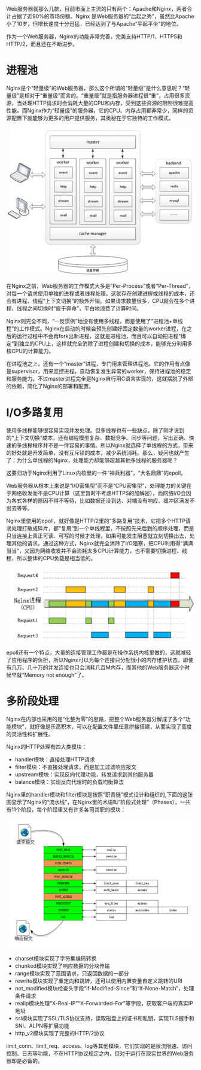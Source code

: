 Web服务器就那么几款，目前市面上主流的只有两个：Apache和Nginx，两者合计占据了近90%的市场份额。Nginx 是Web服务器的“后起之秀”，虽然比Apache小了10岁，但增长速度十分迅猛，已经达到了与Apache“平起平坐”的地位。

作为一个Web服务器，Nginx的功能非常完善，完美支持HTTP/1、HTTPS和HTTP/2，而且还在不断进步。

# 进程池

Nginx是个“轻量级”的Web服务器，那么这个所谓的“轻量级”是什么意思呢？“轻量级”是相对于“重量级”而言的。“重量级”就是指服务器进程很“重”，占用很多资源，当处理HTTP请求时会消耗大量的CPU和内存，受到这些资源的限制很难提高性能。而Nginx作为“轻量级”的服务器，它的CPU、内存占用都非常少，同样的资源配置下就能够为更多的用户提供服务，其奥秘在于它独特的工作模式。

![](./img/nginx_server.png)

在Nginx之前，Web服务器的工作模式大多是“Per-Process”或者“Per-Thread”，对每一个请求使用单独的进程或者线程处理。这就存在创建进程或线程的成本，还会有进程、线程“上下文切换”的额外开销。如果请求数量很多，CPU就会在多个进程、线程之间切换时“疲于奔命”，平白地浪费了计算时间。

Nginx则完全不同，“一反惯例”地没有使用多线程，而是使用了“进程池+单线程”的工作模式。Nginx在启动的时候会预先创建好固定数量的worker进程，在之后的运行过程中不会再fork出新进程，这就是进程池，而且可以自动把进程“绑定”到独立的CPU上，这样就完全消除了进程创建和切换的成本，能够充分利用多核CPU的计算能力。

在进程池之上，还有一个“master”进程，专门用来管理进程池。它的作用有点像是supervisor，用来监控进程，自动恢复发生异常的worker，保持进程池的稳定和服务能力。不过master进程完全是Nginx自行用C语言实现的，这就摆脱了外部的依赖，简化了Nginx的部署和配置。

# I/O多路复用

使用多线程能够很容易实现并发处理。但多线程也有一些缺点，除了刚才说到的“上下文切换”成本，还有编程模型复杂、数据竞争、同步等问题，写出正确、快速的多线程程序并不是一件容易的事情。所以Nginx就选择了单线程的方式，带来的好处就是开发简单，没有互斥锁的成本，减少系统消耗。那么，疑问也就产生了：为什么单线程的Nginx，处理能力却能够超越其他多线程的服务器呢？

这要归功于Nginx利用了Linux内核里的一件“神兵利器”，“大名鼎鼎”的epoll。

Web服务器从根本上来说是“I/O密集型”而不是“CPU密集型”，处理能力的关键在于网络收发而不是CPU计算（这里暂时不考虑HTTPS的加解密），而网络I/O会因为各式各样的原因不得不等待，比如数据还没到达、对端没有响应、缓冲区满发不出去等等。

Nginx里使用的epoll，就好像是HTTP/2里的“多路复用”技术，它把多个HTTP请求处理打散成碎片，都“复用”到一个单线程里，不按照先来后到的顺序处理，而是只当连接上真正可读、可写的时候才处理，如果可能发生阻塞就立刻切换出去，处理其他的请求。通过这种方式，Nginx就完全消除了I/O阻塞，把CPU利用得“满满当当”，又因为网络收发并不会消耗太多CPU计算能力，也不需要切换进程、线程，所以整体的CPU负载是相当低的。

![](./img/nginx_io.png)

epoll还有一个特点，大量的连接管理工作都是在操作系统内核里做的，这就减轻了应用程序的负担，所以Nginx可以为每个连接只分配很小的内存维护状态，即使有几万、几十万的并发连接也只会消耗几百M内存，而其他的Web服务器这个时候早就“Memory not enough”了。

# 多阶段处理

Nginx在内部也采用的是“化整为零”的思路，把整个Web服务器分解成了多个“功能模块”，就好像是乐高积木，可以在配置文件里任意拼接搭建，从而实现了高度的灵活性和扩展性。

Nginx的HTTP处理有四大类模块：

- handler模块：直接处理HTTP请求
- filter模块：不直接处理请求，而是加工过滤响应报文
- upstream模块：实现反向代理功能，转发请求到其他服务器
- balance模块：实现反向代理时的负载均衡算法

Nginx里的handler模块和filter模块是按照“职责链”模式设计和组织的,下面的这张图显示了Nginx的“流水线”，在Nginx里的术语叫“阶段式处理”（Phases），一共有11个阶段，每个阶段里又有许多各司其职的模块：

![](./img/nginx_phase.png)

- charset模块实现了字符集编码转换
- chunked模块实现了响应数据的分块传输
- range模块实现了范围请求，只返回数据的一部分
- rewrite模块实现了重定向和跳转，还可以使用内置变量自定义跳转的URI
- not_modified模块检查头字段“if-Modified-Since”和“If-None-Match”，处理条件请求
- realip模块处理“X-Real-IP”“X-Forwarded-For”等字段，获取客户端的真实IP地址
- ssl模块实现了SSL/TLS协议支持，读取磁盘上的证书和私钥，实现TLS握手和SNI、ALPN等扩展功能
- http_v2模块实现了完整的HTTP/2协议

limit_conn、limit_req、access、log等其他模块，它们实现的是限流限速、访问控制、日志等功能，不在HTTP协议规定之内，但对于运行在现实世界的Web服务器却是必备的。







